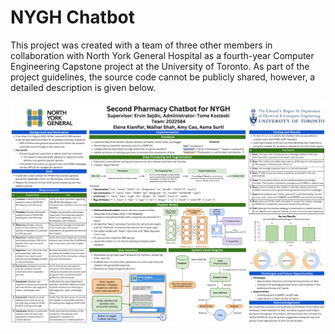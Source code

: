 # NYGH Chatbot

This project was created with a team of three other members in collaboration with North York General Hospital as a fourth-year Computer Engineering Capstone project at the University of Toronto. As part of the project guidelines, the source code cannot be publicly shared, however, a detailed description is given below. 

<img src="/ECE496 Final Design Poster.png" width="1000" />
